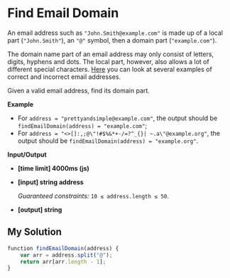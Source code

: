# Find Email Domain
﻿An email address such as `"John.Smith@example.com"` is made up of a local part (`"John.Smith"`), an `"@"` symbol, then a domain part (`"example.com"`).

The domain name part of an email address may only consist of letters, digits, hyphens and dots. The local part, however, also allows a lot of different special characters. [Here](https://en.wikipedia.org/wiki/Email_address#Examples) you can look at several examples of correct and incorrect email addresses.

Given a valid email address, find its domain part.

**Example**

*   For `address = "prettyandsimple@example.com"`, the output should be
    `findEmailDomain(address) = "example.com"`;
*   For `address = "<>[]:,;@\"!#$%&*+-/=?^_{}| ~.a\"@example.org"`, the output should be
    `findEmailDomain(address) = "example.org"`.

**Input/Output**

*   **[time limit] 4000ms (js)**

*   **[input] string address**

    _Guaranteed constraints:_
    `10 ≤ address.length ≤ 50`.

*   **[output] string**


## My Solution
```javascript
﻿function findEmailDomain(address) {
    var arr = address.split("@");
    return arr[arr.length - 1];
}
​
```
